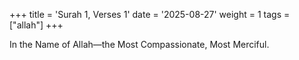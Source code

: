 +++
title = 'Surah 1, Verses 1'
date = '2025-08-27'
weight = 1
tags = ["allah"]
+++

In the Name of Allah—the Most Compassionate, Most Merciful.